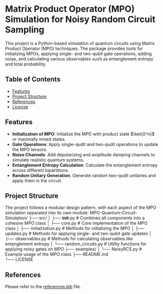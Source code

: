 # Matrix Product Operator (MPO) Simulation for Noisy Random Circuit Sampling

This project is a Python-based simulation of quantum circuits using Matrix Product Operator (MPO) techniques. The package provides tools for initializing MPOs, applying single- and two-qubit gate operations, adding noise, and calculating various observables such as entanglement entropy and total probability.

## Table of Contents

- [Features](#features)
- [Project Structure](#project-structure)
- [References](#references)
- [License](#license)

## Features

- **Initialization of MPO**: Initialize the MPO with product state $\ket{0^n}$ or maximally mixed states.
- **Gate Operations**: Apply single-qudit and two-qudit operations to update the MPO tensors.
- **Noise Channels**: Add depolarizing and amplitude damping channels to simulate realistic quantum systems.
- **Entanglement Entropy Calculation**: Calculate the entanglement entropy across different bipartitions.
- **Random Unitary Generation**: Generate random two-qudit unitaries and apply them in the circuit.

## Project Structure
The project follows a modular design pattern, with each aspect of the MPO simulation separated into its own module:
MPO-Quantum-Circuit-Simulation/
├── src/
│   ├── __init__.py         # Combines all components into a cohesive MPO class
│   ├── core.py             # Core implementation of the MPO class
│   ├── initialization.py   # Methods for initializing the MPO
│   ├── updates.py          # Methods for applying single- and two-qubit gate updates
│   ├── observables.py      # Methods for calculating observables like entanglement entropy
│   └── random_circuits.py  # Utility functions for applying noisy gates on MPO
├── examples/
│   └── NoisyRCS.py         # Example usage of the MPO class
├── README.md               
└── LICENSE                 

## References

Please refer to the [references.bib](references.bib) file.